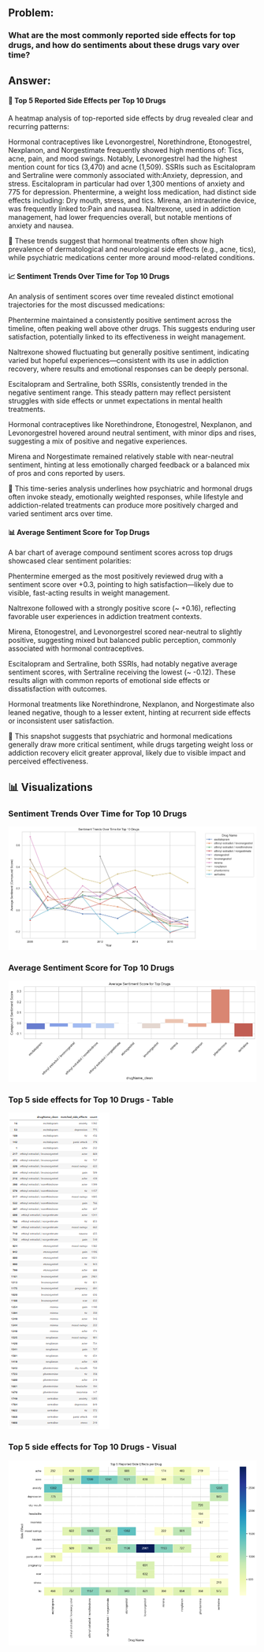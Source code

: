 ## Problem:
### What are the most commonly reported side effects for top drugs, and how do sentiments about these drugs vary over time?

## Answer:
#### 🧪 Top 5 Reported Side Effects per Top 10 Drugs
A heatmap analysis of top-reported side effects by drug revealed clear and recurring patterns:

Hormonal contraceptives like Levonorgestrel, Norethindrone, Etonogestrel, Nexplanon, and Norgestimate frequently showed high mentions of: Tics, acne, pain, and mood swings.
Notably, Levonorgestrel had the highest mention count for tics (3,470) and acne (1,509).
SSRIs such as Escitalopram and Sertraline were commonly associated with:Anxiety, depression, and stress.
Escitalopram in particular had over 1,300 mentions of anxiety and 775 for depression.
Phentermine, a weight loss medication, had distinct side effects including: Dry mouth, stress, and tics.
Mirena, an intrauterine device, was frequently linked to:Pain and nausea.
Naltrexone, used in addiction management, had lower frequencies overall, but notable mentions of anxiety and nausea.

📌 These trends suggest that hormonal treatments often show high prevalence of dermatological and neurological side effects (e.g., acne, tics), while psychiatric medications center more around mood-related conditions.

#### 📈 Sentiment Trends Over Time for Top 10 Drugs
An analysis of sentiment scores over time revealed distinct emotional trajectories for the most discussed medications:

Phentermine maintained a consistently positive sentiment across the timeline, often peaking well above other drugs. This suggests enduring user satisfaction, potentially linked to its effectiveness in weight management.

Naltrexone showed fluctuating but generally positive sentiment, indicating varied but hopeful experiences—consistent with its use in addiction recovery, where results and emotional responses can be deeply personal.

Escitalopram and Sertraline, both SSRIs, consistently trended in the negative sentiment range. This steady pattern may reflect persistent struggles with side effects or unmet expectations in mental health treatments.

Hormonal contraceptives like Norethindrone, Etonogestrel, Nexplanon, and Levonorgestrel hovered around neutral sentiment, with minor dips and rises, suggesting a mix of positive and negative experiences.

Mirena and Norgestimate remained relatively stable with near-neutral sentiment, hinting at less emotionally charged feedback or a balanced mix of pros and cons reported by users.

📌 This time-series analysis underlines how psychiatric and hormonal drugs often invoke steady, emotionally weighted responses, while lifestyle and addiction-related treatments can produce more positively charged and varied sentiment arcs over time.

#### 📊 Average Sentiment Score for Top Drugs
A bar chart of average compound sentiment scores across top drugs showcased clear sentiment polarities:

Phentermine emerged as the most positively reviewed drug with a sentiment score over +0.3, pointing to high satisfaction—likely due to visible, fast-acting results in weight management.

Naltrexone followed with a strongly positive score (~ +0.16), reflecting favorable user experiences in addiction treatment contexts.

Mirena, Etonogestrel, and Levonorgestrel scored near-neutral to slightly positive, suggesting mixed but balanced public perception, commonly associated with hormonal contraceptives.

Escitalopram and Sertraline, both SSRIs, had notably negative average sentiment scores, with Sertraline receiving the lowest (~ -0.12). These results align with common reports of emotional side effects or dissatisfaction with outcomes.

Hormonal treatments like Norethindrone, Nexplanon, and Norgestimate also leaned negative, though to a lesser extent, hinting at recurrent side effects or inconsistent user satisfaction.

📌 This snapshot suggests that psychiatric and hormonal medications generally draw more critical sentiment, while drugs targeting weight loss or addiction recovery elicit greater approval, likely due to visible impact and perceived effectiveness.


## 📊 Visualizations

### Sentiment Trends Over Time for Top 10 Drugs
![Sentiment Trend](outputs/sentiment-line-chart.png)

### Average Sentiment Score for Top 10 Drugs
![Avg Sentiment Effects](outputs/sentiment_score.png)

### Top 5 side effects for Top 10 Drugs - Table
![Side Effects](outputs/side-effects-for-drugs.png)

### Top 5 side effects for Top 10 Drugs - Visual
![Side Effects Heatmap](outputs/Heat_map.png)

